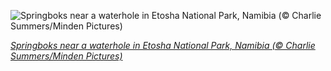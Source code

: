 
![Springboks near a waterhole in Etosha National Park, Namibia (© Charlie Summers/Minden Pictures)](https://cn.bing.com//th?id=OHR.EstoshaSpringbok_EN-US8878416660_1920x1080.jpg&rf=LaDigue_1920x1080.jpg&pid=hp)

*[Springboks near a waterhole in Etosha National Park, Namibia (© Charlie Summers/Minden Pictures)](https://www.bing.com/search?q=springbok+antelope&form=hpcapt&filters=HpDate%3a%2220210602_0700%22)*
